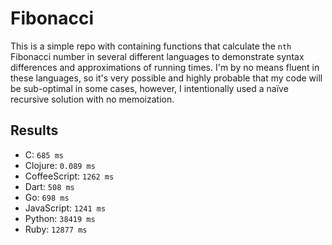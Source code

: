 # Fibonacci
This is a simple repo with containing functions that calculate the `nth` Fibonacci number in several different languages to demonstrate syntax differences and approximations of running times. I'm by no means fluent in these languages, so it's very possible and highly probable that my code will be sub-optimal in some cases, however, I intentionally used a naïve recursive solution with no memoization.

## Results
- C: `685 ms`
- Clojure: `0.089 ms`
- CoffeeScript: `1262 ms`
- Dart: `508 ms`
- Go: `698 ms`
- JavaScript: `1241 ms`
- Python: `38419 ms`
- Ruby: `12877 ms`

